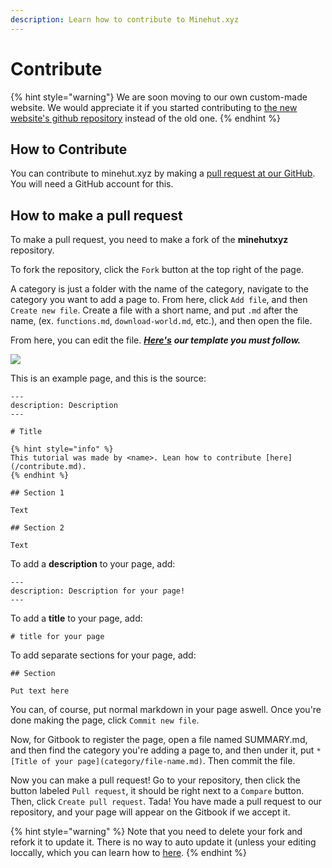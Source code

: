 ```yaml
---
description: Learn how to contribute to Minehut.xyz
---
```


# Contribute

{% hint style="warning"}
We are soon moving to our own custom-made website. We would appreciate it if you started contributing to [the new website's github repository](https://github.com/TeamMH/minehut.xyz) instead of the old one.
{% endhint %}

## How to Contribute

You can contribute to minehut.xyz by making a [pull request at our GitHub](https://github.com/TeamMH/minehutxyz). You will need a GitHub account for this.

## How to make a pull request

To make a pull request, you need to make a fork of the **minehutxyz** repository.

To fork the repository, click the `Fork` button at the top right of the page.

A category is just a folder with the name of the category, navigate to the category you want to add a page to. From here, click `Add file`, and then `Create new file`. Create a file with a short name, and put `.md` after the name, \(ex. `functions.md`, `download-world.md`, etc.\), and then open the file.

From here, you can edit the file. [_**Here's**_](https://raw.githubusercontent.com/TeamMH/minehutxyz/master/template.md) _**our template you must follow.**_

![](.gitbook/assets/example.png)

This is an example page, and this is the source:

```text
---
description: Description
---

# Title

{% hint style="info" %}
This tutorial was made by <name>. Lean how to contribute [here](/contribute.md).
{% endhint %}

## Section 1

Text

## Section 2

Text
```

To add a **description** to your page, add:

```text
---
description: Description for your page!
---
```

To add a **title** to your page, add:

```text
# title for your page
```

To add separate sections for your page, add:

```text
## Section

Put text here
```

You can, of course, put normal markdown in your page aswell. Once you're done making the page, click `Commit new file`.

Now, for Gitbook to register the page, open a file named SUMMARY.md, and then find the category you're adding a page to, and then under it, put `* [Title of your page](category/file-name.md)`. Then commit the file.

Now you can make a pull request! Go to your repository, then click the button labeled `Pull request`, it should be right next to a `Compare` button. Then, click `Create pull request`. Tada! You have made a pull request to our repository, and your page will appear on the Gitbook if we accept it.

{% hint style="warning" %}
Note that you need to delete your fork and refork it to update it. There is no way to auto update it \(unless your editing loccally, which you can learn how to [here](https://docs.github.com/en/free-pro-team@latest/github/collaborating-with-issues-and-pull-requests/syncing-a-fork).
{% endhint %}

